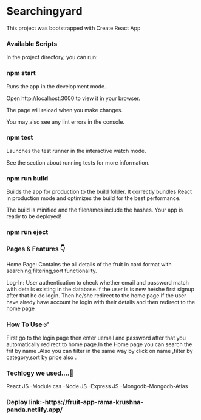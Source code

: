 # Searchingyard
<p>This project was bootstrapped with Create React App</p>
<h3>Available Scripts</h3>
<p>In the project directory, you can run:</p>
<h3>npm start</h3>
<p>Runs the app in the development mode.</p>
<p>Open http://localhost:3000 to view it in your browser.</p>
<p>The page will reload when you make changes.</p>
<p>You may also see any lint errors in the console.</p>
<h3>npm test</h3>
<p>Launches the test runner in the interactive watch mode.</p>
<p>See the section about running tests for more information.</p>
<h3>npm run build</h3>
<p>Builds the app for production to the build folder.
It correctly bundles React in production mode and optimizes the build for the best performance.

The build is minified and the filenames include the hashes.
Your app is ready to be deployed!</p>
<h3>npm run eject</h3>
<h3>Pages & Features 👇</h3>
<p>Home Page: Contains the all details of the fruit in card format with searching,filtering,sort functionality. </p>
<p>Log-In: User authentication to check whether email and password match with details existing in the database.If the user is is new he/she first signup after that he do login. Then he/she redirect to the home page.If the user have alredy have account he login with their details and then redirect to the home page </p>
<h3>How To Use ✅</h3>
<p>First go to the login page then enter uemail and password after that you automatically redirect to home page.In the Home page you can search the frit by name  .Also you can filter in the same way by click on name ,filter by category,sort by price also .</p>
<h3>Techlogy we used....🔧</h3>
<p>React JS -Module css -Node JS -Express JS -Mongodb-Mongodb-Atlas</p>
<h3>Deploy link:-https://fruit-app-rama-krushna-panda.netlify.app/</h3>